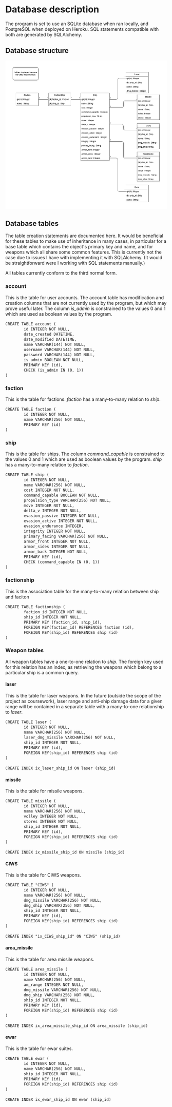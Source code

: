 # Database description

The program is set to use an SQLite database when ran locally, and PostgreSQL when deployed on Heroku. SQL statements compatible
with both are generated by SQLAlchemy.

## Database structure

![Database diagram](FleetReport_db.png)

## Database tables

The table creation statements are documented here. It would be beneficial for these tables to make use of inheritance in many cases,
in particular for a base table which contains the object's primary key and name, and for weapons which all share some common features.
This is currently not the case due to issues I have with implementing it with SQLAlchemy. (It would be straightforward were I working
with SQL statements manually.)

All tables currently conform to the third normal form.

### account

This is the table for user accounts. The account table has modification and creation columns that are not currently used by the program,
but which may prove useful later.
The column *is_admin* is constrained to the values 0 and 1 which are used as boolean values by the program.

```
CREATE TABLE account (
        id INTEGER NOT NULL,
        date_created DATETIME,
        date_modified DATETIME,
        name VARCHAR(144) NOT NULL,
        username VARCHAR(144) NOT NULL,
        password VARCHAR(144) NOT NULL,
        is_admin BOOLEAN NOT NULL,
        PRIMARY KEY (id),
        CHECK (is_admin IN (0, 1))
)
```

### faction

This is the table for factions. *faction* has a many-to-many relation to *ship*.

```
CREATE TABLE faction (
        id INTEGER NOT NULL,
        name VARCHAR(256) NOT NULL,
        PRIMARY KEY (id)
)
```

### ship

This is the table for ships.
The column *command_capable* is constrained to the values 0 and 1 which are used as boolean values by the program.
*ship* has a many-to-many relation to *faction*.

```
CREATE TABLE ship (
        id INTEGER NOT NULL,
        name VARCHAR(256) NOT NULL,
        cost INTEGER NOT NULL,
        command_capable BOOLEAN NOT NULL,
        propulsion_type VARCHAR(256) NOT NULL,
        move INTEGER NOT NULL,
        delta_v INTEGER NOT NULL,
        evasion_passive INTEGER NOT NULL,
        evasion_active INTEGER NOT NULL,
        evasion_endurance INTEGER,
        integrity INTEGER NOT NULL,
        primary_facing VARCHAR(256) NOT NULL,
        armor_front INTEGER NOT NULL,
        armor_sides INTEGER NOT NULL,
        armor_back INTEGER NOT NULL,
        PRIMARY KEY (id),
        CHECK (command_capable IN (0, 1))
)
```

### factionship

This is the association table for the many-to-many relation between ship and faciton

```
CREATE TABLE factionship (
        faction_id INTEGER NOT NULL,
        ship_id INTEGER NOT NULL,
        PRIMARY KEY (faction_id, ship_id),
        FOREIGN KEY(faction_id) REFERENCES faction (id),
        FOREIGN KEY(ship_id) REFERENCES ship (id)
)
```

### Weapon tables

All weapon tables have a one-to-one relation to *ship*. The foreign key used for this relation has an index, as
retrieving the weapons which belong to a particular ship is a common query.

#### laser

This is the table for laser weapons. In the future (outside the scope of the project as coursework), laser range and anti-ship
damage data for a given range will be contained in a separate table with a many-to-one relationship to *laser*.

```
CREATE TABLE laser (
        id INTEGER NOT NULL,
        name VARCHAR(256) NOT NULL,
        laser_dmg_missile VARCHAR(256) NOT NULL,
        ship_id INTEGER NOT NULL,
        PRIMARY KEY (id),
        FOREIGN KEY(ship_id) REFERENCES ship (id)
)

CREATE INDEX ix_laser_ship_id ON laser (ship_id)
```

#### missile

This is the table for missile weapons.

```
CREATE TABLE missile (
        id INTEGER NOT NULL,
        name VARCHAR(256) NOT NULL,
        volley INTEGER NOT NULL,
        stores INTEGER NOT NULL,
        ship_id INTEGER NOT NULL,
        PRIMARY KEY (id),
        FOREIGN KEY(ship_id) REFERENCES ship (id)
)

CREATE INDEX ix_missile_ship_id ON missile (ship_id)
```

#### CIWS

This is the table for CIWS weapons.

```
CREATE TABLE "CIWS" (
        id INTEGER NOT NULL,
        name VARCHAR(256) NOT NULL,
        dmg_missile VARCHAR(256) NOT NULL,
        dmg_ship VARCHAR(256) NOT NULL,
        ship_id INTEGER NOT NULL,
        PRIMARY KEY (id),
        FOREIGN KEY(ship_id) REFERENCES ship (id)
)

CREATE INDEX "ix_CIWS_ship_id" ON "CIWS" (ship_id)
```

#### area_missile

This is the table for area missile weapons.

```
CREATE TABLE area_missile (
        id INTEGER NOT NULL,
        name VARCHAR(256) NOT NULL,
        am_range INTEGER NOT NULL,
        dmg_missile VARCHAR(256) NOT NULL,
        dmg_ship VARCHAR(256) NOT NULL,
        ship_id INTEGER NOT NULL,
        PRIMARY KEY (id),
        FOREIGN KEY(ship_id) REFERENCES ship (id)
)

CREATE INDEX ix_area_missile_ship_id ON area_missile (ship_id)
```

#### ewar

This is the table for ewar suites.

```
CREATE TABLE ewar (
        id INTEGER NOT NULL,
        name VARCHAR(256) NOT NULL,
        ship_id INTEGER NOT NULL,
        PRIMARY KEY (id),
        FOREIGN KEY(ship_id) REFERENCES ship (id)
)

CREATE INDEX ix_ewar_ship_id ON ewar (ship_id)
```








